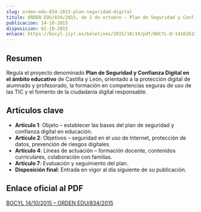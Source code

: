 ```yaml
---
slug: orden-edu-834-2015-plan-seguridad-digital
titulo: ORDEN EDU/834/2015, de 2 de octubre – Plan de Seguridad y Confianza Digital
publicacion: 14-10-2015
disposicion: 02-10-2015
enlace: https://bocyl.jcyl.es/boletines/2015/10/14/pdf/BOCYL-D-14102015-2.pdf
---
```


## Resumen
Regula el proyecto denominado **Plan de Seguridad y Confianza Digital en el ámbito educativo** de Castilla y León, orientado a la protección digital de alumnado y profesorado, la formación en competencias seguras de uso de las TIC y el fomento de la ciudadanía digital responsable.

## Artículos clave
- **Artículo 1**: Objeto – establecer las bases del plan de seguridad y confianza digital en educación.
- **Artículo 2**: Objetivos – seguridad en el uso de Internet, protección de datos, prevención de riesgos digitales.
- **Artículo 4**: Líneas de actuación – formación docente, contenidos curriculares, colaboración con familias.
- **Artículo 7**: Evaluación y seguimiento del plan.
- **Disposición final**: Entrada en vigor al día siguiente de su publicación.

## Enlace oficial al PDF
[BOCYL 14/10/2015 – ORDEN EDU/834/2015](https://bocyl.jcyl.es/boletines/2015/10/14/pdf/BOCYL-D-14102015-2.pdf)
